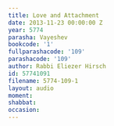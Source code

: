 ```yaml
---
title: Love and Attachment
date: 2013-11-23 00:00:00 Z
year: 5774
parasha: Vayeshev
bookcode: '1'
fullparashacode: '109'
parashacode: '109'
author: Rabbi Eliezer Hirsch
id: 57741091
filename: 5774-109-1
layout: audio
moment: 
shabbat: 
occasion: 
---
```


